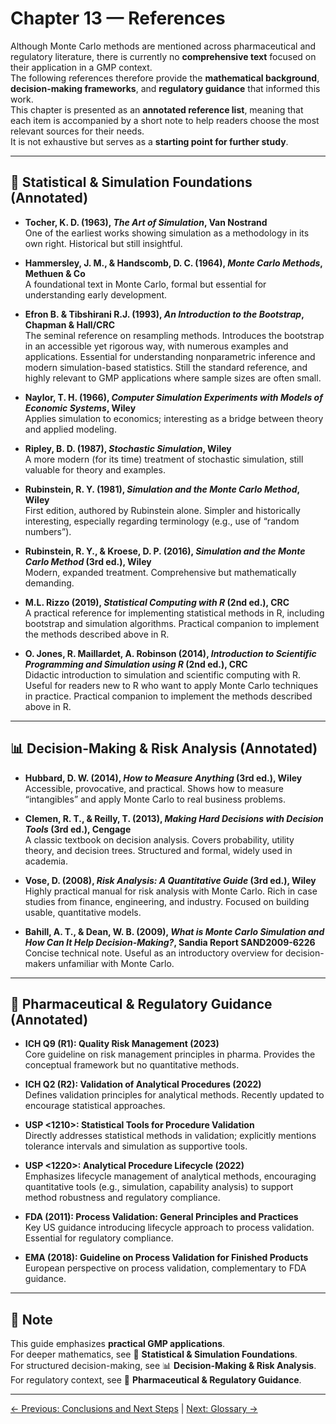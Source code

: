 # Chapter 13 — References

Although Monte Carlo methods are mentioned across pharmaceutical and regulatory literature, there is currently no **comprehensive text** focused on their application in a GMP context.  
The following references therefore provide the **mathematical background**, **decision-making frameworks**, and **regulatory guidance** that informed this work.  
This chapter is presented as an **annotated reference list**, meaning that each item is accompanied by a short note to help readers choose the most relevant sources for their needs.  
It is not exhaustive but serves as a **starting point for further study**.

---

## 📘 Statistical & Simulation Foundations (Annotated)

- **Tocher, K. D. (1963), *The Art of Simulation*, Van Nostrand**  
  One of the earliest works showing simulation as a methodology in its own right. Historical but still insightful.  

- **Hammersley, J. M., & Handscomb, D. C. (1964), *Monte Carlo Methods*, Methuen & Co**  
  A foundational text in Monte Carlo, formal but essential for understanding early development.

- **Efron B. & Tibshirani R.J. (1993), *An Introduction to the Bootstrap*, Chapman & Hall/CRC**  
  The seminal reference on resampling methods. Introduces the bootstrap in an accessible yet rigorous way, with numerous examples and applications. Essential for understanding nonparametric inference and modern simulation-based statistics. Still the standard reference, and highly relevant to GMP applications where sample sizes are often small.

- **Naylor, T. H. (1966), *Computer Simulation Experiments with Models of Economic Systems*, Wiley**  
  Applies simulation to economics; interesting as a bridge between theory and applied modeling.  

- **Ripley, B. D. (1987), *Stochastic Simulation*, Wiley**  
  A more modern (for its time) treatment of stochastic simulation, still valuable for theory and examples.  

- **Rubinstein, R. Y. (1981), *Simulation and the Monte Carlo Method*, Wiley**  
  First edition, authored by Rubinstein alone. Simpler and historically interesting, especially regarding terminology (e.g., use of “random numbers”).  

- **Rubinstein, R. Y., & Kroese, D. P. (2016), *Simulation and the Monte Carlo Method* (3rd ed.), Wiley**  
  Modern, expanded treatment. Comprehensive but mathematically demanding.

- **M.L. Rizzo (2019), *Statistical Computing with R* (2nd ed.), CRC**  
  A practical reference for implementing statistical methods in R, including bootstrap and simulation algorithms. Practical companion to implement the methods described above in R.  

- **O. Jones, R. Maillardet, A. Robinson (2014), *Introduction to Scientific Programming and Simulation using R* (2nd ed.), CRC**  
  Didactic introduction to simulation and scientific computing with R. Useful for readers new to R who want to apply Monte Carlo techniques in practice. Practical companion to implement the methods described above in R.

---

## 📊 Decision-Making & Risk Analysis (Annotated)

- **Hubbard, D. W. (2014), *How to Measure Anything* (3rd ed.), Wiley**  
  Accessible, provocative, and practical. Shows how to measure “intangibles” and apply Monte Carlo to real business problems.  

- **Clemen, R. T., & Reilly, T. (2013), *Making Hard Decisions with Decision Tools* (3rd ed.), Cengage**  
  A classic textbook on decision analysis. Covers probability, utility theory, and decision trees. Structured and formal, widely used in academia.  

- **Vose, D. (2008), *Risk Analysis: A Quantitative Guide* (3rd ed.), Wiley**  
  Highly practical manual for risk analysis with Monte Carlo. Rich in case studies from finance, engineering, and industry. Focused on building usable, quantitative models.  

- **Bahill, A. T., & Dean, W. B. (2009), *What is Monte Carlo Simulation and How Can It Help Decision-Making?*, Sandia Report SAND2009-6226**  
  Concise technical note. Useful as an introductory overview for decision-makers unfamiliar with Monte Carlo.  

---

## 💊 Pharmaceutical & Regulatory Guidance (Annotated)

- **ICH Q9 (R1): Quality Risk Management (2023)**  
  Core guideline on risk management principles in pharma. Provides the conceptual framework but no quantitative methods.  

- **ICH Q2 (R2): Validation of Analytical Procedures (2022)**  
  Defines validation principles for analytical methods. Recently updated to encourage statistical approaches.  

- **USP <1210>: Statistical Tools for Procedure Validation**  
  Directly addresses statistical methods in validation; explicitly mentions tolerance intervals and simulation as supportive tools.  

- **USP <1220>: Analytical Procedure Lifecycle (2022)**  
  Emphasizes lifecycle management of analytical methods, encouraging quantitative tools (e.g., simulation, capability analysis) to support method robustness and regulatory compliance.  

- **FDA (2011): Process Validation: General Principles and Practices**  
  Key US guidance introducing lifecycle approach to process validation. Essential for regulatory compliance.  

- **EMA (2018): Guideline on Process Validation for Finished Products**  
  European perspective on process validation, complementary to FDA guidance.  

---

## 📌 Note

This guide emphasizes **practical GMP applications**.  
For deeper mathematics, see 📘 **Statistical & Simulation Foundations**.  
For structured decision-making, see 📊 **Decision-Making & Risk Analysis**.  
For regulatory context, see 💊 **Pharmaceutical & Regulatory Guidance**.

---

[← Previous: Conclusions and Next Steps](chapter11_conclusions-nextsteps.md) | [Next: Glossary →](chapter13_glossary.md)  

